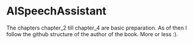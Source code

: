 # AISpeechAssistant

The chapters chapter_2 till chapter_4 are basic preparation. As of then I follow the github structure of the author of the book. More or less :).



